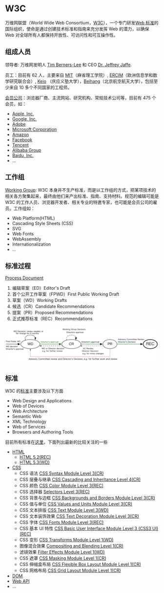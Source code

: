 # W3C

万维网联盟（World Wide Web Consortium，[W3C](https://www.w3.org/)），一个专门研发[Web 标准](https://www.w3.org/TR/)的国际组织，使命是通过创建技术标准和指南来充分发挥 Web 的潜力，以确保 Web 对全球所有人都保持开放性、可访问性和可互操作性。

## 组成人员

领导者: 万维网发明人 [Tim Berners-Lee](https://www.w3.org/People/Berners-Lee) 和 CEO [Dr. Jeffrey Jaffe](https://www.w3.org/People/Jeff/).

员工：目前有 62 人，主要来自 [MIT](https://www.csail.mit.edu/)（麻省理工学院）, [ERCIM](https://www.ercim.eu/)（欧洲信息学和数学研究联合会）, [Keio](https://www.keio.ac.jp/) （庆应义塾大学），[Beihang](http://ev.buaa.edu.cn/)（北京航空航天大学），包括至少来自 10 多个不同国家的工程师。

[会员公司](https://www.w3.org/Consortium/Member/List)：浏览器厂商、主流网站、研究机构、常规技术公司等，目前有 475 个会员，如：

- [Apple, Inc.](http://www.apple.com/)
- [Google, Inc.](http://www.google.com/)
- [Adobe](http://www.adobe.com/)
- [Microsoft Corporation](http://www.microsoft.com/)
- [Amazon](https://www.amazon.com/)
- [Facebook](http://www.facebook.com/)
- [Tencent](http://www.tencent.com/)
- [Alibaba Group](http://www.alibabagroup.com/en/global/home)
- [Baidu, Inc.](http://www.baidu.com/)
- ...

## 工作组

[Working Group](https://www.w3.org/Consortium/activities#WebAssembly_Working_Group): W3C 本身并不生产标准，而是以工作组的方式，把某项技术的相关各方聚集起来，最终由他们来产出标准、指南、支持材料。规范的编辑可能是 W3C 的工作人员、浏览器开发者、相关专业的特邀专家，也可能是会员公司的雇员。工作组如：

- Web Platform\(HTML\)
- Cascading Style Sheets \(CSS\)
- SVG
- Web Fonts
- WebAssembly
- Internationalization
- ...

## 标准过程

[Process Document](https://www.w3.org/2018/Process-20180201/)

1. 编辑草案（ED）Editor's Draft
2. 首个公开工作草案（FPWD）First Public Working Draft
3. 草案（WD）Working Drafts
4. 候选（CR）Candidate Recommendations
5. 提案（PR）Proposed Recommendations
6. 正式推荐标准（REC）Recommendations

![](img/w3c-process.png)

## 标准

W3C 的[标准](https://www.w3.org/TR/)主要涉及以下方面

- Web Design and Applications
- Web of Devices
- Web Architecture
- Semantic Web
- XML Technology
- Web of Services
- Browsers and Authoring Tools

目前所有标准在[这里](https://www.w3.org/TR/)，下面列出最新的比较关注的一些

- [HTML](https://www.w3.org/TR/?tag=html)
  - [HTML 5.2(REC)](https://www.w3.org/TR/2017/REC-html52-20171214/)
  - [HTML 5.3(WD)](https://www.w3.org/TR/2018/WD-html53-20181018/)
- [CSS](https://www.w3.org/TR/?tag=css)
  - CSS 语法 [CSS Syntax Module Level 3(CR)](http://www.w3.org/TR/2014/CR-css-syntax-3-20140220/)
  - CSS 层叠与继承 [CSS Cascading and Inheritance Level 4(CR)](https://www.w3.org/TR/2018/CR-css-cascade-4-20180828/)
  - CSS 颜色 [CSS Color Module Level 3(REC)](https://www.w3.org/TR/2018/REC-css-color-3-20180619/)
  - CSS 选择器 [Selectors Level 3(REC)](https://www.w3.org/TR/2018/REC-selectors-3-20181106/)
  - CSS 背景与边框 [CSS Backgrounds and Borders Module Level 3(CR)](https://www.w3.org/TR/2017/CR-css-backgrounds-3-20171017/)
  - CSS 值与单位 [CSS Values and Units Module Level 3(CR)](https://www.w3.org/TR/2018/CR-css-values-3-20180814/)
  - CSS 文本排版 [CSS Text Module Level 3(WD)](https://www.w3.org/TR/2018/WD-css-text-3-20180920/)
  - CSS 文本装饰效果 [CSS Text Decoration Module Level 3(CR)](https://www.w3.org/TR/2018/CR-css-text-decor-3-20180703/)
  - CSS 字体 [CSS Fonts Module Level 3(REC)](https://www.w3.org/TR/2018/REC-css-fonts-3-20180920/)
  - CSS 基本 UI 特性 [CSS Basic User Interface Module Level 3 (CSS3 UI)(REC)](https://www.w3.org/TR/2018/REC-css-ui-3-20180621/)
  - CSS 变形 [CSS Transforms Module Level 1(WD)](https://www.w3.org/TR/2017/WD-css-transforms-1-20171130/)
  - 图像混合效果 [Compositing and Blending Level 1(CR)](http://www.w3.org/TR/2015/CR-compositing-1-20150113/)
  - 滤镜效果 [Filter Effects Module Level 1(WD)](http://www.w3.org/TR/2014/WD-filter-effects-1-20141125/)
  - CSS 遮罩 [CSS Masking Module Level 1(CR)](http://www.w3.org/TR/2014/CR-css-masking-1-20140826/)
  - CSS 伸缩盒布局 [CSS Flexible Box Layout Module Level 1(CR)](https://www.w3.org/TR/2018/CR-css-flexbox-1-20181119/)
  - CSS 网格布局 [CSS Grid Layout Module Level 1(CR)](https://www.w3.org/TR/2017/CR-css-grid-1-20171214/)
- [DOM](https://www.w3.org/TR/?tag=dom)
- [Web API](https://www.w3.org/TR/?tag=webapi)
- ...
